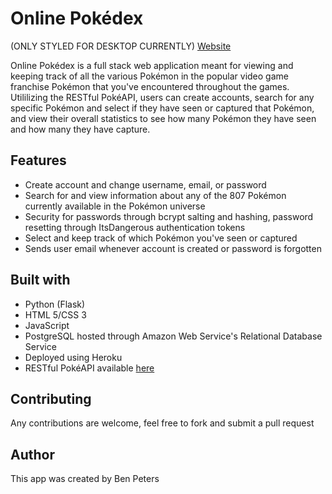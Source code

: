 # Online Pokédex
(ONLY STYLED FOR DESKTOP CURRENTLY) <a href="http://pokedex-ben.herokuapp.com" target="_blank">Website</a>

Online Pokédex is a full stack web application meant for viewing and keeping track of all the various Pokémon in the popular video game
franchise Pokémon that you've encountered throughout the games. Utililizing the RESTful PokéAPI, users can create accounts, search for any
specific Pokémon and select if they have seen or captured that Pokémon, and view their overall statistics to see how many Pokémon they have
seen and how many they have capture.

## Features
- Create account and change username, email, or password
- Search for and view information about any of the 807 Pokémon currently available in the Pokémon universe
- Security for passwords through bcrypt salting and hashing, password resetting through ItsDangerous authentication tokens
- Select and keep track of which Pokémon you've seen or captured
- Sends user email whenever account is created or password is forgotten

## Built with
- Python (Flask)
- HTML 5/CSS 3
- JavaScript
- PostgreSQL hosted through Amazon Web Service's Relational Database Service
- Deployed using Heroku
- RESTful PokéAPI available <a href="http://https://pokeapi.co/">here</a>

## Contributing
Any contributions are welcome, feel free to fork and submit a pull request
  
## Author
This app was created by Ben Peters
